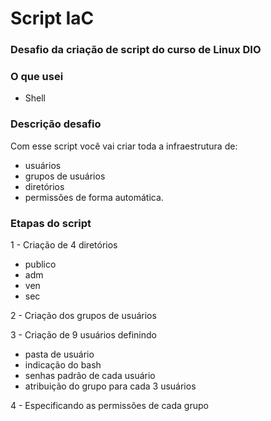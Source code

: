 # Script IaC

### Desafio da criação de script do curso de Linux DIO

### O que usei 
- Shell


### Descrição desafio

Com esse script você vai criar toda a infraestrutura de:
- usuários
- grupos de usuários
- diretórios
- permissões de forma automática. 

### Etapas do script

1 - Criação de 4 diretórios 
- publico
- adm 
- ven
- sec

2 - Criação dos grupos de usuários 

3 - Criação de 9 usuários definindo
- pasta de usuário
- indicação do bash
- senhas padrão de cada usuário 
- atribuição do grupo para cada 3 usuários 

4 - Especificando as permissões de cada grupo 

